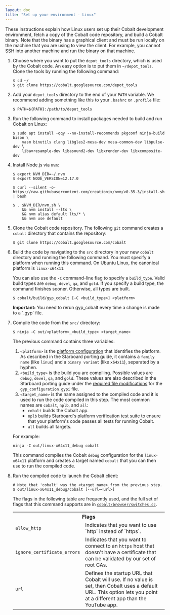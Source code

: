 ```yaml
---
layout: doc
title: "Set up your environment - Linux"
---
```


These instructions explain how Linux users set up their Cobalt development
environment, fetch a copy of the Cobalt code repository, and build a Cobalt
binary. Note that the binary has a graphical client and must be run locally
on the machine that you are using to view the client. For example, you cannot
SSH into another machine and run the binary on that machine.

1.  Choose where you want to put the `depot_tools` directory, which is used
    by the Cobalt code. An easy option is to put them in `~/depot_tools`.
    Clone the tools by running the following command:

    ```
    $ cd ~/
    $ git clone https://cobalt.googlesource.com/depot_tools
    ```

1.  Add your `depot_tools` directory to the end of your `PATH` variable.
    We recommend adding something like this to your `.bashrc` or `.profile`
    file:

    ```
    $ PATH=${PATH}:/path/to/depot_tools
    ```

1.  Run the following command to install packages needed to build and run
    Cobalt on Linux:

    ```
    $ sudo apt install -qqy --no-install-recommends pkgconf ninja-build bison \
        yasm binutils clang libgles2-mesa-dev mesa-common-dev libpulse-dev \
        libavresample-dev libasound2-dev libxrender-dev libxcomposite-dev
    ```

1.  Install Node.js via `nvm`:
    ```
    $ export NVM_DIR=~/.nvm
    $ export NODE_VERSION=12.17.0

    $ curl --silent -o- https://raw.githubusercontent.com/creationix/nvm/v0.35.3/install.sh | bash

    $ . $NVM_DIR/nvm.sh \
        && nvm install --lts \
        && nvm alias default lts/* \
        && nvm use default
    ```

1.  Clone the Cobalt code repository. The following `git` command creates a
    `cobalt` directory that contains the repository:

    ```
    $ git clone https://cobalt.googlesource.com/cobalt
    ```

1.  Build the code by navigating to the `src` directory in your new
    `cobalt` directory and running the following command. You must
    specify a platform when running this command. On Ubuntu Linux, the
    canonical platform is `linux-x64x11`.

    You can also use the `-C` command-line flag to specify a `build_type`.
    Valid build types are `debug`, `devel`, `qa`, and `gold`. If you
    specify a build type, the command finishes sooner. Otherwise, all types
    are built.

    ```
    $ cobalt/build/gyp_cobalt [-C <build_type>] <platform>
    ```

    <aside class="note"><b>Important:</b> You need to rerun gyp_cobalt every
    time a change is made to a `.gyp` file.</aside>

1.  Compile the code from the `src/` directory:

    ```
    $ ninja -C out/<platform>_<build_type> <target_name>
    ```

    The previous command contains three variables:

    1.  `<platform>` is the [platform
        configuration](/starboard/porting.html#1-enumerate-and-name-your-platform-configurations)
        that identifies the platform. As described in the Starboard porting
        guide, it contains a `family name` (like `linux`) and a
        `binary variant` (like `x64x11`), separated by a hyphen.
    1.  `<build_type>` is the build you are compiling. Possible values are
        `debug`, `devel`, `qa`, and `gold`. These values are also described in
        the Starboard porting guide under the [required file modifications](
        /starboard/porting.html#4-make-required-file-modifications) for the
        `gyp_configuration.gypi` file.
    1.  `<target_name>` is the name assigned to the compiled code and it is
        used to run the code compiled in this step. The most common names are
        `cobalt`, `nplb`, and `all`:
        *   `cobalt` builds the Cobalt app.
        *   `nplb` builds Starboard's platform verification test suite to
            ensure that your platform's code passes all tests for running
            Cobalt.
        *   `all` builds all targets.

    For example:

    ```
    ninja -C out/linux-x64x11_debug cobalt
    ```

    This command compiles the Cobalt `debug` configuration for the
    `linux-x64x11` platform and creates a target named `cobalt` that
    you can then use to run the compiled code.

1.  Run the compiled code to launch the Cobalt client:

    ```
    # Note that 'cobalt' was the <target_name> from the previous step.
    $ out/linux-x64x11_debug/cobalt [--url=<url>]
    ```

    The flags in the following table are frequently used, and the full set
    of flags that this command supports are in <code><a
    href="https://cobalt.googlesource.com/cobalt/+/master/src/cobalt/browser/switches.cc">cobalt/browser/switches.cc</a></code>.

    <table class="details responsive">
      <tr>
        <th colspan="2">Flags</th>
      </tr>
      <tr>
        <td><code>allow_http</code></td>
        <td>Indicates that you want to use `http` instead of `https`.</td>
      </tr>
      <tr>
        <td><code>ignore_certificate_errors</code></td>
        <td>Indicates that you want to connect to an <code>https</code> host
            that doesn't have a certificate that can be validated by our set
            of root CAs.</td>
      </tr>
      <tr>
        <td><code>url</code></td>
        <td>Defines the startup URL that Cobalt will use. If no value is set,
            then Cobalt uses a default URL. This option lets you point at a
            different app than the YouTube app.</td>
      </tr>
    </table>

<!--
<aside class="note">
<b>Note:</b> If you plan to upload reviews to the Cobalt repository, you
also need to <a href="/development/setup-gitcookies.html">follow these
instructions</a> to set up a <code>.gitcookies</code> file.
</aside>
-->
